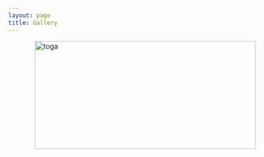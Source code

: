 ```yaml
---
layout: page
title: Gallery
---
```


<img src="../assets/img/bug.png"
alt="toga"
width="450"
height="220"
style="float: right;" />